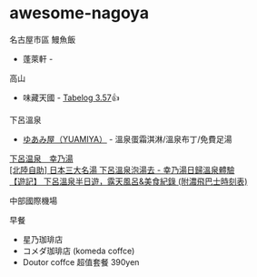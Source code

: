 # awesome-nagoya
名古屋市區
鰻魚飯
- 蓬萊軒 - 

高山
- 味藏天國 - [Tabelog 3.57](https://tabelog.com/tw/gifu/A2104/A210401/21000286/):+1:  

下呂溫泉
- [ゆあみ屋（YUAMIYA）](http://yuamiya.co.jp/china01) - 溫泉蛋霜淇淋/溫泉布丁/免費足湯

[下呂温泉　幸乃湯](https://www.youtube.com/watch?v=lCG3Eaq362E)  
[[北陸自助] 日本三大名湯 下呂溫泉泡湯去 - 幸乃湯日歸溫泉體驗](https://someguytw.blogspot.com/2017/10/Gero-Onsen-Sachinoyu-Exp.html)  
[【遊記】 下呂溫泉半日遊，露天風呂&美食紀錄 (附濃飛巴士時刻表)](https://www.backpackers.com.tw/forum/showthread.php?t=1509392#post7972919)  

中部國際機場 

早餐
- 星乃珈琲店
- コメダ珈琲店 (komeda coffce)
- Doutor coffce 超值套餐 390yen

